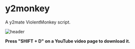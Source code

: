 # y2monkey
A y2mate ViolentMonkey script.

![header](https://user-images.githubusercontent.com/122718637/224311595-21bf5a62-2a7d-4273-b1df-a4c7bfe74ba8.png)

<b>Press "SHIFT + D" on a YouTube video page to download it.</b>

